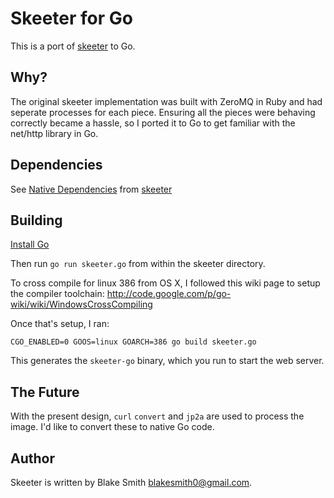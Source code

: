 # Skeeter for Go

This is a port of [skeeter](http://github.com/blakesmith/skeeter) to Go.

## Why?

The original skeeter implementation was built with ZeroMQ in Ruby and had seperate processes for each piece. Ensuring all the pieces were behaving correctly became a hassle, so I ported it to Go to get familiar with the net/http library in Go.

## Dependencies

See [Native Dependencies](https://github.com/blakesmith/skeeter#native-dependencies) from [skeeter](http://github.com/blakesmith/skeeter)

## Building

[Install Go](http://golang.org/doc/install)

Then run ```go run skeeter.go``` from within the skeeter directory.

To cross compile for linux 386 from OS X, I followed this wiki page to setup the compiler toolchain: http://code.google.com/p/go-wiki/wiki/WindowsCrossCompiling

Once that's setup, I ran:

```
CGO_ENABLED=0 GOOS=linux GOARCH=386 go build skeeter.go
```

This generates the ```skeeter-go``` binary, which you run to start the web server.

## The Future

With the present design, ```curl``` ```convert``` and ```jp2a``` are used to process the image. I'd like to convert these to native Go code.

## Author

Skeeter is written by Blake Smith <blakesmith0@gmail.com>.



